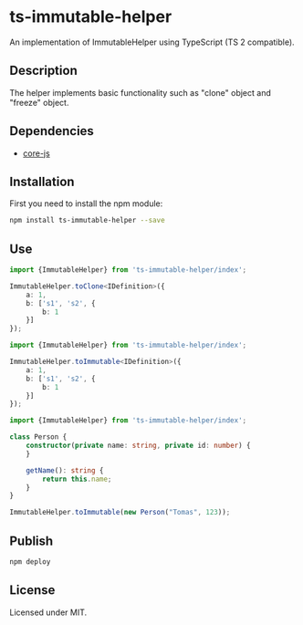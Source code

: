 # ts-immutable-helper

An implementation of ImmutableHelper using TypeScript (TS 2 compatible).

## Description

The helper implements basic functionality such as "clone" object and "freeze" object.  

## Dependencies

* [core-js](https://www.npmjs.com/package/core-js)  

## Installation

First you need to install the npm module:
```sh
npm install ts-immutable-helper --save
```

## Use

```typescript
import {ImmutableHelper} from 'ts-immutable-helper/index';

ImmutableHelper.toClone<IDefinition>({
    a: 1,
    b: ['s1', 's2', {
        b: 1
    }]
});
```

```typescript
import {ImmutableHelper} from 'ts-immutable-helper/index';

ImmutableHelper.toImmutable<IDefinition>({
    a: 1,
    b: ['s1', 's2', {
        b: 1
    }]
});
```

```typescript
import {ImmutableHelper} from 'ts-immutable-helper/index';

class Person {
    constructor(private name: string, private id: number) {
    }

    getName(): string {
        return this.name;
    }
}

ImmutableHelper.toImmutable(new Person("Tomas", 123));
```

## Publish

```sh
npm deploy
```

## License

Licensed under MIT.